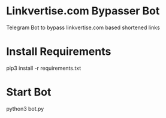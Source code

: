 # Linkvertise.com Bypasser Bot

Telegram Bot to bypass linkvertise.com based shortened links

# Install Requirements

pip3 install -r requirements.txt

# Start Bot

python3 bot.py
